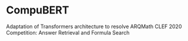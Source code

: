 # CompuBERT

Adaptation of Transformers architecture to resolve ARQMath CLEF 2020 Competition: Answer Retrieval and Formula Search